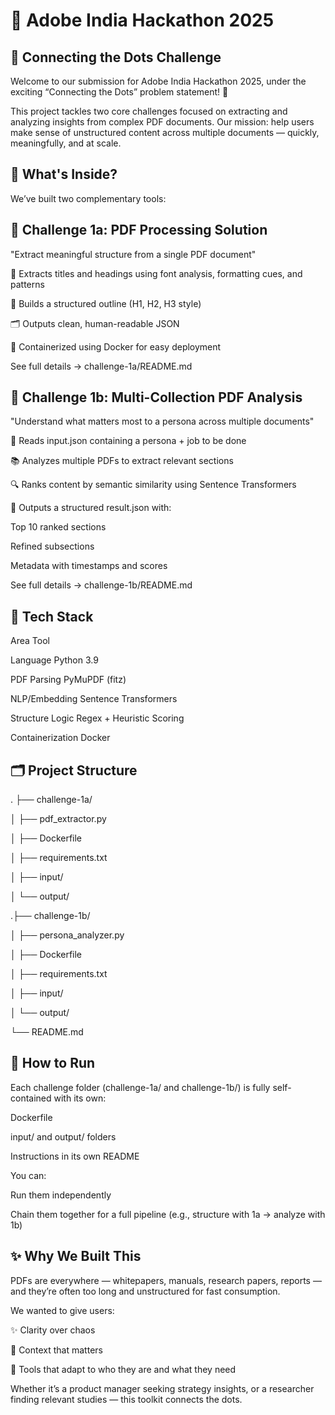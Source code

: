 # 🎯 Adobe India Hackathon 2025
## 🔗 Connecting the Dots Challenge
Welcome to our submission for Adobe India Hackathon 2025, under the exciting “Connecting the Dots” problem statement! 🚀

This project tackles two core challenges focused on extracting and analyzing insights from complex PDF documents. Our mission: help users make sense of unstructured content across multiple documents — quickly, meaningfully, and at scale.

## 📘 What's Inside?
We’ve built two complementary tools:

## 🔹 Challenge 1a: PDF Processing Solution
"Extract meaningful structure from a single PDF document"

🧠 Extracts titles and headings using font analysis, formatting cues, and patterns

📄 Builds a structured outline (H1, H2, H3 style)

🗂 Outputs clean, human-readable JSON

🐳 Containerized using Docker for easy deployment

See full details → challenge-1a/README.md

## 🔹 Challenge 1b: Multi-Collection PDF Analysis
"Understand what matters most to a persona across multiple documents"

🤖 Reads input.json containing a persona + job to be done

📚 Analyzes multiple PDFs to extract relevant sections

🔍 Ranks content by semantic similarity using Sentence Transformers

🧾 Outputs a structured result.json with:

Top 10 ranked sections

Refined subsections

Metadata with timestamps and scores

See full details → challenge-1b/README.md

## 🧠 Tech Stack

Area	Tool

Language	Python 3.9

PDF Parsing	PyMuPDF (fitz)

NLP/Embedding	Sentence Transformers

Structure Logic	Regex + Heuristic Scoring

Containerization	Docker

## 🗂 Project Structure

.
├── challenge-1a/        

│   ├── pdf_extractor.py

│   ├── Dockerfile

│   ├── requirements.txt

│   ├── input/

│   └── output/

.├── challenge-1b/   

│   ├── persona_analyzer.py

│   ├── Dockerfile

│   ├── requirements.txt

│   ├── input/

│   └── output/

└── README.md                

## 🏁 How to Run
Each challenge folder (challenge-1a/ and challenge-1b/) is fully self-contained with its own:

Dockerfile

input/ and output/ folders

Instructions in its own README

You can:

Run them independently

Chain them together for a full pipeline (e.g., structure with 1a → analyze with 1b)

## ✨ Why We Built This
PDFs are everywhere — whitepapers, manuals, research papers, reports — and they’re often too long and unstructured for fast consumption.

We wanted to give users:

✨ Clarity over chaos

🧠 Context that matters

🚀 Tools that adapt to who they are and what they need

Whether it’s a product manager seeking strategy insights, or a researcher finding relevant studies — this toolkit connects the dots.
